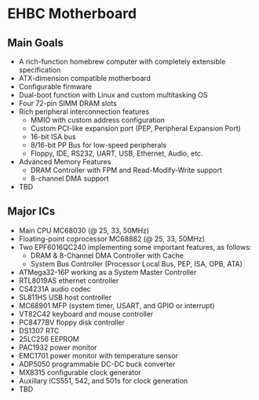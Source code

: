 # EHBC Motherboard

## Main Goals
- A rich-function homebrew computer with completely extensible specification
- ATX-dimension compatible motherboard
- Configurable firmware
- Dual-boot function with Linux and custom multitasking OS
- Four 72-pin SIMM DRAM slots
- Rich peripheral interconnection features
  - MMIO with custom address configuration
  - Custom PCI-like expansion port (PEP, Peripheral Expansion Port)
  - 16-bit ISA bus
  - 8/16-bit PP Bus for low-speed peripherals
  - Floppy, IDE, RS232, UART, USB, Ethernet, Audio, etc.
- Advanced Memory Features
  - DRAM Controller with FPM and Read-Modify-Write support
  - 8-channel DMA support
- TBD

## Major ICs
- Main CPU MC68030 (@ 25, 33, 50MHz)
- Floating-point coprocessor MC68882 (@ 25, 33, 50MHz)
- Two EPF6016QC240 implementing some important features, as follows:
  - DRAM & 8-Channel DMA Controller with Cache
  - System Bus Controller (Processor Local Bus, PEP, ISA, OPB, ATA)
- ATMega32-16P working as a System Master Controller
- RTL8019AS ethernet controller
- CS4231A audio codec
- SL811HS USB host controller
- MC68901 MFP (system timer, USART, and GPIO or interrupt)
- VT82C42 keyboard and mouse controller
- PC8477BV floppy disk controller
- DS1307 RTC
- 25LC256 EEPROM
- PAC1932 power monitor
- EMC1701 power monitor with temperature sensor
- ADP5050 programmable DC-DC buck converter
- MX8315 configurable clock generator
- Auxillary ICS551, 542, and 501s for clock generation
- TBD